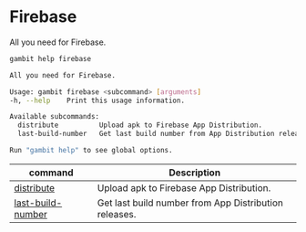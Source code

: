 # Firebase

All you need for Firebase.

```bash
gambit help firebase
```

```bash
All you need for Firebase.

Usage: gambit firebase <subcommand> [arguments]
-h, --help    Print this usage information.

Available subcommands:
  distribute          Upload apk to Firebase App Distribution.
  last-build-number   Get last build number from App Distribution releases.

Run "gambit help" to see global options.
```

| command | Description |
|---|---|
| [distribute](distribute.md) | Upload apk to Firebase App Distribution.|
| [last-build-number](last-build-number.md) | Get last build number from App Distribution releases.|
